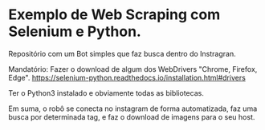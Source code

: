 # Exemplo de Web Scraping com Selenium e Python.

Repositório com um Bot simples que faz busca dentro do Instragran.

Mandatório: Fazer o download de algum dos WebDrivers "Chrome, Firefox, Edge". 
https://selenium-python.readthedocs.io/installation.html#drivers

Ter o Python3 instalado e obviamente todas as bibliotecas.

Em suma, o robô se conecta no instagram de forma automatizada, faz uma busca por determinada tag, e faz o download de imagens para o seu host.
